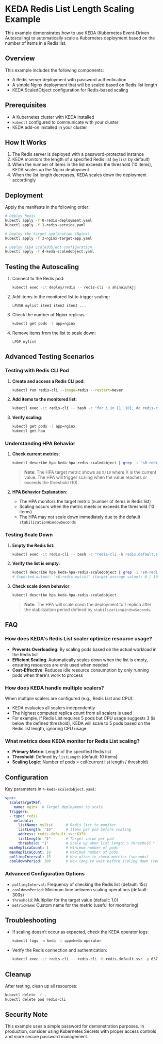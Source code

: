 # KEDA Redis List Length Scaling Example

This example demonstrates how to use KEDA (Kubernetes Event-Driven Autoscaling) to automatically scale a Kubernetes deployment based on the number of items in a Redis list.

## Overview

This example includes the following components:
- A Redis server deployment with password authentication
- A simple Nginx deployment that will be scaled based on Redis list length
- KEDA ScaledObject configuration for Redis-based scaling

## Prerequisites

- A Kubernetes cluster with KEDA installed
- `kubectl` configured to communicate with your cluster
- KEDA add-on installed in your cluster

## How It Works

1. The Redis server is deployed with a password-protected instance
2. KEDA monitors the length of a specified Redis list (`mylist` by default)
3. When the number of items in the list exceeds the threshold (10 items), KEDA scales up the Nginx deployment
4. When the list length decreases, KEDA scales down the deployment accordingly

## Deployment

Apply the manifests in the following order:

```bash
# Deploy Redis
kubectl apply -f 0-redis-deployment.yaml
kubectl apply -f 1-redis-service.yaml

# Deploy the target application (Nginx)
kubectl apply -f 3-nginx-target-app.yaml

# Deploy KEDA ScaledObject configuration
kubectl apply -f 4-keda-scaledobject.yaml
```

## Testing the Autoscaling

1. Connect to the Redis pod:
   ```bash
   kubectl exec -it deploy/redis -- redis-cli -a ahinoiuhkjj
   ```

2. Add items to the monitored list to trigger scaling:
   ```
   LPUSH mylist item1 item2 item3 ...
   ```

3. Check the number of Nginx replicas:
   ```bash
   kubectl get pods -l app=nginx
   ```

4. Remove items from the list to scale down:
   ```
   LPOP mylist
   ```

## Advanced Testing Scenarios

### Testing with Redis CLI Pod

1. **Create and access a Redis CLI pod**:
   ```bash
   kubectl run redis-cli --image=redis --restart=Never
   ```

2. **Add items to the monitored list**:
   ```bash
   kubectl exec -it redis-cli -- bash -c "for i in {1..10}; do redis-cli -h redis.default.svc -p 6379 -a jhbnoiuhkjj RPUSH mylist \"item$i\" 2>/dev/null; done"
   ```

3. **Verify scaling**:
   ```bash
   kubectl get pods -l app=nginx
   kubectl get hpa
   ```

### Understanding HPA Behavior

1. **Check current metrics**:
   ```bash
   kubectl describe hpa keda-hpa-redis-scaledobject | grep -i 's0-redis-mylist'
   ```

   > **Note**: The HPA target metric shows as `X/10` where X is the current value. The HPA will trigger scaling when the value reaches or exceeds the threshold (10).

2. **HPA Behavior Explanation**:
   - The HPA monitors the target metric (number of items in Redis list)
   - Scaling occurs when the metric meets or exceeds the threshold (10 items)
   - The HPA may not scale down immediately due to the default `stabilizationWindowSeconds`

### Testing Scale Down

1. **Empty the Redis list**:
   ```bash
   kubectl exec -it redis-cli -- bash -c "redis-cli -h redis.default.svc -p 6379 -a jhbnoiuhkjj del mylist 2>/dev/null"
   ```

2. **Verify the list is empty**:
   ```bash
   kubectl describe hpa keda-hpa-redis-scaledobject | grep -i 's0-redis-mylist'
   # Expected output: "s0-redis-mylist" (target average value): 0 / 10
   ```

3. **Check scale down behavior**:
   ```bash
   kubectl describe hpa keda-hpa-redis-scaledobject
   ```
   > **Note**: The HPA will scale down the deployment to 1 replica after the stabilization period defined by `stabilizationWindowSeconds`.

## FAQ

### How does KEDA's Redis List scaler optimize resource usage?
- **Prevents Overloading**: By scaling pods based on the actual workload in the Redis list
- **Efficient Scaling**: Automatically scales down when the list is empty, ensuring resources are only used when needed
- **Cost-Effective**: Reduces idle resource consumption by only running pods when there's work to process

### How does KEDA handle multiple scalers?
When multiple scalers are configured (e.g., Redis List and CPU):
- KEDA evaluates all scalers independently
- The highest computed replica count from all scalers is used
- For example, if Redis List requires 5 pods but CPU usage suggests 3 (is below the defined threshold), KEDA will scale to 5 pods based on the Redis list length, ignoring CPU usage

### What metrics does KEDA monitor for Redis List scaling?
- **Primary Metric**: Length of the specified Redis list
- **Threshold**: Defined by `listLength` (default: 10 items)
- **Scaling Logic**: Number of pods = ceil(current list length / threshold)

## Configuration

Key parameters in `4-keda-scaledobject.yaml`:

```yaml
spec:
  scaleTargetRef:
    name: nginx  # Target deployment to scale
  triggers:
  - type: redis
    metadata:
      listName: mylist      # Redis list to monitor
      listLength: "10"      # Items per pod before scaling
      address: redis.default.svc:6379
      listLength: "5"       # Target value per pod
      threshold: "1"        # Scale up when list length > threshold * listLength
  minReplicaCount: 1        # Minimum number of pods
  maxReplicaCount: 10       # Maximum number of pods
  pollingInterval: 15       # How often to check metrics (seconds)
  cooldownPeriod: 300       # How long to wait before scaling down (seconds)
```

### Advanced Configuration Options
- `pollingInterval`: Frequency of checking the Redis list (default: 15s)
- `cooldownPeriod`: Minimum time between scaling operations (default: 300s)
- `threshold`: Multiplier for the target value (default: 1.0)
- `metricName`: Custom name for the metric (useful for monitoring)

## Troubleshooting

- If scaling doesn't occur as expected, check the KEDA operator logs:
  ```bash
  kubectl logs -n keda -l app=keda-operator
  ```

- Verify the Redis connection and authentication:
  ```bash
  kubectl exec -it redis-cli -- redis-cli -h redis.default.svc -p 6379 -a jhbnoiuhkjj PING
  ```

## Cleanup

After testing, clean up all resources:

```bash
kubectl delete -f .
kubectl delete pod redis-cli
```

## Security Note

This example uses a simple password for demonstration purposes. In production, consider using Kubernetes Secrets with proper access controls and more secure password management.

